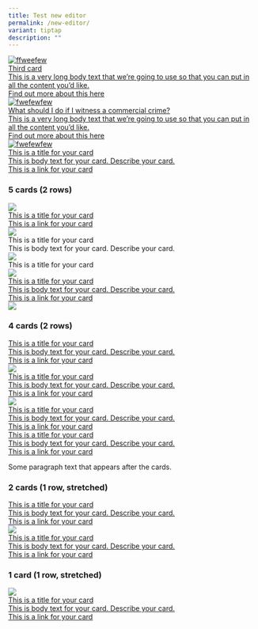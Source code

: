 ```yaml
---
title: Test new editor
permalink: /new-editor/
variant: tiptap
description: ""
---
```

<div class="isomer-card-grid"><a rel="noopener noreferrer nofollow" href="https://www.google.com" class="isomer-card"><div class="isomer-card-image"><div class="isomer-image-wrapper"><img alt="ffweefew" src="https://placehold.co/6000x400"></div></div><div class="isomer-card-body"><div class="isomer-card-title">Third card</div><div class="isomer-card-description">This is a very long body text that we’re going to use so that you can put in all the content you’d like.</div><div class="isomer-card-link">Find out more about this here</div></div></a><a rel="noopener noreferrer nofollow" href="https://www.google.com" class="isomer-card"><div class="isomer-card-image"><div class="isomer-image-wrapper"><img alt="fwefewfew" src="https://placehold.co/6000x400"></div></div><div class="isomer-card-body"><div class="isomer-card-title">What should I do if I witness a commercial crime?</div><div class="isomer-card-description">This is a very long body text that we’re going to use so that you can put in all the content you’d like.</div><div class="isomer-card-link">Find out more about this here</div></div></a><a rel="noopener noreferrer nofollow" href="https://www.google.com" class="isomer-card"><div class="isomer-card-image"><div class="isomer-image-wrapper"><img alt="fwefewfew" src="https://placehold.co/6000x400"></div></div><div class="isomer-card-body"><div class="isomer-card-title">This is a title for your card</div><div class="isomer-card-description">This is body text for your card. Describe your card.</div><div class="isomer-card-link">This is a link for your card</div></div></a></div><h3>5 cards (2 rows)</h3><div class="isomer-card-grid"><a rel="noopener noreferrer nofollow" href="https://www.google.com" class="isomer-card"><div class="isomer-card-image"><div class="isomer-image-wrapper"><img src="https://placehold.co/6000x400"></div></div><div class="isomer-card-body"><div class="isomer-card-title">This is a title for your card</div><div class="isomer-card-link">This is a link for your card</div></div></a><div class="isomer-card"><div class="isomer-card-image"><div class="isomer-image-wrapper"><img src="https://placehold.co/6000x400"></div></div><div class="isomer-card-body"><div class="isomer-card-title">This is a title for your card</div><div class="isomer-card-description">This is body text for your card. Describe your card.</div></div></div><div class="isomer-card"><div class="isomer-card-image"><div class="isomer-image-wrapper"><img src="https://placehold.co/6000x400"></div></div><div class="isomer-card-body"><div class="isomer-card-title">This is a title for your card</div></div></div><a rel="noopener noreferrer nofollow" href="https://www.google.com" class="isomer-card"><div class="isomer-card-image"><div class="isomer-image-wrapper"><img src="https://placehold.co/6000x400"></div></div><div class="isomer-card-body"><div class="isomer-card-title">This is a title for your card</div><div class="isomer-card-description">This is body text for your card. Describe your card.</div><div class="isomer-card-link">This is a link for your card</div></div></a><div class="isomer-card"><div class="isomer-card-image"><div class="isomer-image-wrapper"><img src="https://placehold.co/6000x400"></div></div></div></div><h3>4 cards (2 rows)</h3><div class="isomer-card-grid"><a rel="noopener noreferrer nofollow" href="https://www.google.com" class="isomer-card"><div class="isomer-card-body"><div class="isomer-card-title">This is a title for your card</div><div class="isomer-card-description">This is body text for your card. Describe your card.</div><div class="isomer-card-link">This is a link for your card</div></div></a><a rel="noopener noreferrer nofollow" href="https://www.google.com" class="isomer-card"><div class="isomer-card-image"><div class="isomer-image-wrapper"><img src="https://placehold.co/6000x400"></div></div><div class="isomer-card-body"><div class="isomer-card-title">This is a title for your card</div><div class="isomer-card-description">This is body text for your card. Describe your card.</div><div class="isomer-card-link">This is a link for your card</div></div></a><a rel="noopener noreferrer nofollow" href="https://www.google.com" class="isomer-card"><div class="isomer-card-image"><div class="isomer-image-wrapper"><img src="https://placehold.co/6000x400"></div></div><div class="isomer-card-body"><div class="isomer-card-title">This is a title for your card</div><div class="isomer-card-description">This is body text for your card. Describe your card.</div><div class="isomer-card-link">This is a link for your card</div></div></a><a rel="noopener noreferrer nofollow" href="https://www.google.com" class="isomer-card"><div class="isomer-card-body"><div class="isomer-card-title">This is a title for your card</div><div class="isomer-card-description">This is body text for your card. Describe your card.</div><div class="isomer-card-link">This is a link for your card</div></div></a></div><p>Some paragraph text that appears after the cards.</p><h3>2 cards (1 row, stretched)</h3><div class="isomer-card-grid"><a rel="noopener noreferrer nofollow" href="https://www.google.com" class="isomer-card"><div class="isomer-card-body"><div class="isomer-card-title">This is a title for your card</div><div class="isomer-card-description">This is body text for your card. Describe your card.</div><div class="isomer-card-link">This is a link for your card</div></div></a><a rel="noopener noreferrer nofollow" href="https://www.google.com" class="isomer-card"><div class="isomer-card-image"><div class="isomer-image-wrapper"><img src="https://placehold.co/6000x400"></div></div><div class="isomer-card-body"><div class="isomer-card-title">This is a title for your card</div><div class="isomer-card-description">This is body text for your card. Describe your card.</div><div class="isomer-card-link">This is a link for your card</div></div></a></div><h3>1 card (1 row, stretched)</h3><div class="isomer-card-grid"><a rel="noopener noreferrer nofollow" href="https://www.google.com" class="isomer-card"><div class="isomer-card-image"><div class="isomer-image-wrapper"><img src="https://placehold.co/6000x400"></div></div><div class="isomer-card-body"><div class="isomer-card-title">This is a title for your card</div><div class="isomer-card-description">This is body text for your card. Describe your card.</div><div class="isomer-card-link">This is a link for your card</div></div></a></div>